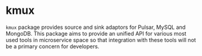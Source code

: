 # kmux
`kmux` package provides source and sink adaptors for Pulsar, MySQL and MongoDB. This package aims to provide an unified API for various most used tools in microservice space so that integration with these tools will not be a primary concern for developers.
